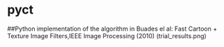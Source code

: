 # pyct
##Python implementation of the algorithm in  Buades el al: Fast Cartoon + Texture Image Filters,IEEE Image Processing (2010)
(trial_results.png)
